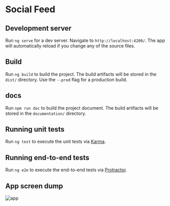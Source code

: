 # Social Feed


## Development server

Run `ng serve` for a dev server. Navigate to `http://localhost:4200/`. The app will automatically reload if you change any of the source files.

## Build

Run `ng build` to build the project. The build artifacts will be stored in the `dist/` directory. Use the `--prod` flag for a production build.

## docs
Run `npm run doc` to build the project document. The build artifacts will be stored in the `documentation/` directory.

## Running unit tests

Run `ng test` to execute the unit tests via [Karma](https://karma-runner.github.io).

## Running end-to-end tests

Run `ng e2e` to execute the end-to-end tests via [Protractor](http://www.protractortest.org/).

## App screen dump

![app](https://user-images.githubusercontent.com/4386810/41088118-82248866-69f3-11e8-94ee-6bbe2b611722.jpg)

